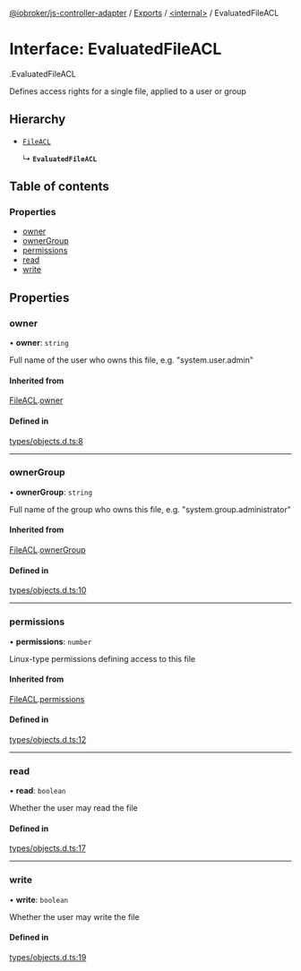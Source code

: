 [@iobroker/js-controller-adapter](../README.md) / [Exports](../modules.md) / [<internal\>](../modules/internal_.md) / EvaluatedFileACL

# Interface: EvaluatedFileACL

[<internal>](../modules/internal_.md).EvaluatedFileACL

Defines access rights for a single file, applied to a user or group

## Hierarchy

- [`FileACL`](internal_.FileACL.md)

  ↳ **`EvaluatedFileACL`**

## Table of contents

### Properties

- [owner](internal_.EvaluatedFileACL.md#owner)
- [ownerGroup](internal_.EvaluatedFileACL.md#ownergroup)
- [permissions](internal_.EvaluatedFileACL.md#permissions)
- [read](internal_.EvaluatedFileACL.md#read)
- [write](internal_.EvaluatedFileACL.md#write)

## Properties

### owner

• **owner**: `string`

Full name of the user who owns this file, e.g. "system.user.admin"

#### Inherited from

[FileACL](internal_.FileACL.md).[owner](internal_.FileACL.md#owner)

#### Defined in

[types/objects.d.ts:8](https://github.com/ioBroker/ioBroker.js-controller/blob/a0c54039/packages/types/objects.d.ts#L8)

___

### ownerGroup

• **ownerGroup**: `string`

Full name of the group who owns this file, e.g. "system.group.administrator"

#### Inherited from

[FileACL](internal_.FileACL.md).[ownerGroup](internal_.FileACL.md#ownergroup)

#### Defined in

[types/objects.d.ts:10](https://github.com/ioBroker/ioBroker.js-controller/blob/a0c54039/packages/types/objects.d.ts#L10)

___

### permissions

• **permissions**: `number`

Linux-type permissions defining access to this file

#### Inherited from

[FileACL](internal_.FileACL.md).[permissions](internal_.FileACL.md#permissions)

#### Defined in

[types/objects.d.ts:12](https://github.com/ioBroker/ioBroker.js-controller/blob/a0c54039/packages/types/objects.d.ts#L12)

___

### read

• **read**: `boolean`

Whether the user may read the file

#### Defined in

[types/objects.d.ts:17](https://github.com/ioBroker/ioBroker.js-controller/blob/a0c54039/packages/types/objects.d.ts#L17)

___

### write

• **write**: `boolean`

Whether the user may write the file

#### Defined in

[types/objects.d.ts:19](https://github.com/ioBroker/ioBroker.js-controller/blob/a0c54039/packages/types/objects.d.ts#L19)
